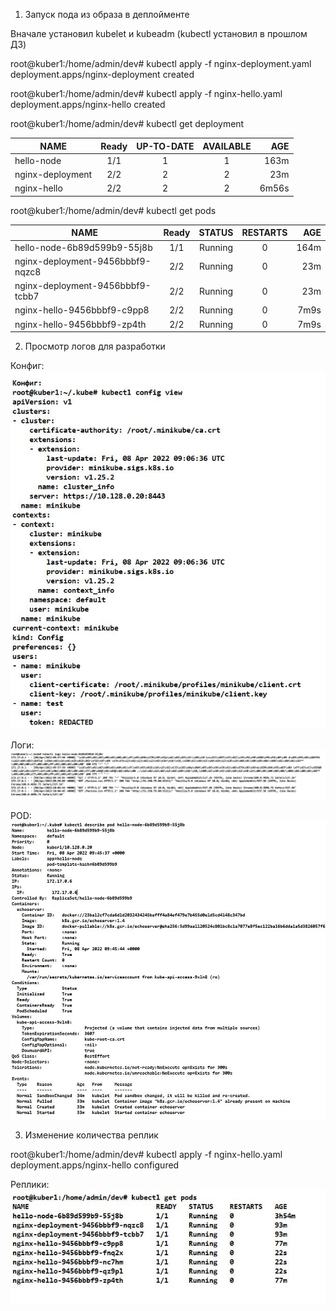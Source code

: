 1. Запуск пода из образа в деплойменте

Вначале установил kubelet и kubeadm (kubectl установил в прошлом ДЗ) 


root@kuber1:/home/admin/dev#  kubectl apply -f nginx-deployment.yaml
deployment.apps/nginx-deployment created

root@kuber1:/home/admin/dev# kubectl apply -f nginx-hello.yaml
deployment.apps/nginx-hello created

root@kuber1:/home/admin/dev# kubectl get deployment

| NAME             | Ready   | UP-TO-DATE  | AVAILABLE | AGE   |
| ---------------- |:-------:| :----------:|:---------:|------:|
| hello-node       | 1/1     | 1           | 1         | 163m  |
| nginx-deployment | 2/2     | 2           | 2         | 23m   |
| nginx-hello      | 2/2     | 2           | 2         | 6m56s |

root@kuber1:/home/admin/dev#  kubectl get pods

| NAME                              | Ready   | STATUS      | RESTARTS  | AGE   |
| --------------------------------- |:-------:| :----------:|:---------:|------:|
| hello-node-6b89d599b9-55j8b       | 1/1     | Running     | 0         | 164m  |
| nginx-deployment-9456bbbf9-nqzc8  | 2/2     | Running     | 0         | 23m   |
| nginx-deployment-9456bbbf9-tcbb7  | 2/2     | Running     | 0         | 23m   |
| nginx-hello-9456bbbf9-c9pp8       | 2/2     | Running     | 0         | 7m9s  |
| nginx-hello-9456bbbf9-zp4th       | 2/2     | Running     | 0         | 7m9s  |

2. Просмотр логов для разработки

Конфиг: 
![alt text](https://github.com/Andrey-netology/12.2/blob/main/2.1.JPG "Logo Title Text 1")


Логи: 
![alt text](https://github.com/Andrey-netology/12.2/blob/main/2.2.JPG "Logo Title Text 1")

POD: 
![alt text](https://github.com/Andrey-netology/12.2/blob/main/2.3.JPG "Logo Title Text 1")

3. Изменение количества реплик

root@kuber1:/home/admin/dev# kubectl apply -f nginx-hello.yaml
deployment.apps/nginx-hello configured

Реплики: 
![alt text](https://github.com/Andrey-netology/12.2/blob/main/3.1.JPG "Logo Title Text 1")

